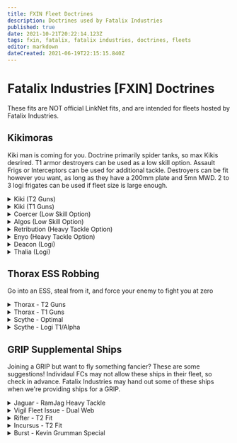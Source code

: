 ```yaml
---
title: FXIN Fleet Doctrines
description: Doctrines used by Fatalix Industries
published: true
date: 2021-10-21T20:22:14.123Z
tags: fxin, fatalix, fatalix industries, doctrines, fleets
editor: markdown
dateCreated: 2021-06-19T22:15:15.840Z
---
```


# Fatalix Industries [FXIN] Doctrines
These fits are NOT official LinkNet fits, and are intended for fleets hosted by Fatalix Industries.

## Kikimoras
Kiki man is coming for you. Doctrine primarily spider tanks, so max Kikis desrired. T1 armor destroyers can be used as a low skill option. Assault Frigs or Interceptors can be used for additional tackle.
Destroyers can be fit however you want, as long as they have a 200mm plate and 5mn MWD. 
2 to 3 logi frigates can be used if fleet size is large enough.
<details>
  <summary>Kiki (T2 Guns)</summary>
[Kikimora, Kiki FXIN Spider]

Reactive Armor Hardener
Multispectrum Energized Membrane II
Entropic Radiation Sink II
Federation Navy 200mm Steel Plates

Small Capacitor Booster II, Navy Cap Booster 200
Initiated Compact Warp Disruptor
5MN Y-T8 Compact Microwarpdrive

Light Entropic Disintegrator II, Tetryon Exotic Plasma S
Small Coaxial Compact Remote Armor Repairer

Small Trimark Armor Pump II
Small Trimark Armor Pump II
Small Explosive Armor Reinforcer I


Mystic S x500
Occult S x500
Nanite Repair Paste x50
Navy Cap Booster 200 x30
Baryon Exotic Plasma S x500
X5 Enduring Stasis Webifier x1
J5b Enduring Warp Scrambler x1

</details>

<details>
  <summary> Kiki (T1 Guns) </summary>
[Kikimora, Kiki FXIN Spider T1]

Reactive Armor Hardener
Multispectrum Energized Membrane II
Entropic Radiation Sink II
Federation Navy 200mm Steel Plates

Small Capacitor Booster II, Navy Cap Booster 200
Initiated Compact Warp Disruptor
5MN Y-T8 Compact Microwarpdrive

Light Scoped Entropic Disintegrator
Small Coaxial Compact Remote Armor Repairer

Small Trimark Armor Pump II
Small Trimark Armor Pump II
Small Explosive Armor Reinforcer I


Navy Cap Booster 200 x30
Baryon Exotic Plasma S x1000
Tetryon Exotic Plasma S x1000
Nanite Repair Paste x50
X5 Enduring Stasis Webifier x1
J5b Enduring Warp Scrambler x1
</details>

<details>
  <summary> Coercer (Low Skill Option) </summary>
[Coercer, Coercer Kiki Fleet]

Damage Control I
Mark I Compact Reactor Control Unit
200mm Rolled Tungsten Compact Plates

5MN Cold-Gas Enduring Microwarpdrive
Small F-RX Compact Capacitor Booster, Cap Booster 200

Small Focused Anode Particle Stream I, Imperial Navy Multifrequency S
Small Focused Anode Particle Stream I, Imperial Navy Multifrequency S
Small Focused Anode Particle Stream I, Imperial Navy Multifrequency S
Small Focused Anode Particle Stream I, Imperial Navy Multifrequency S
Small Focused Anode Particle Stream I, Imperial Navy Multifrequency S
Small Focused Anode Particle Stream I, Imperial Navy Multifrequency S
Small Focused Anode Particle Stream I, Imperial Navy Multifrequency S
Small Focused Anode Particle Stream I, Imperial Navy Multifrequency S

Small Capacitor Control Circuit I
Small Auxiliary Thrusters I
Small Ancillary Current Router I


Cap Booster 200 x30
Imperial Navy Microwave S x8
Standard S x8
</details>
<details>
 <summary> 
Algos (Low Skill Option)</summary>
[Algos, Algos PVP RR Newbro]

200mm Crystalline Carbonide Restrained Plates
Damage Control II
Overdrive Injector System II

5MN Cold-Gas Enduring Microwarpdrive
Drone Navigation Computer I
Small F-RX Compact Capacitor Booster, Cap Booster 200

Small I-ax Enduring Remote Armor Repairer
Small I-ax Enduring Remote Armor Repairer
Small I-ax Enduring Remote Armor Repairer
150mm Light 'Scout' Autocannon I, Carbonized Lead S
150mm Light 'Scout' Autocannon I, Carbonized Lead S
150mm Light 'Scout' Autocannon I, Carbonized Lead S

Small Explosive Armor Reinforcer I
Small Polycarbon Engine Housing I
Small Auxiliary Thrusters I


Hammerhead II x2
Hobgoblin II x3


Cap Booster 200 x32
Carbonized Lead S x480
Depleted Uranium S x480
EMP S x480
</details>
<details>
  <summary> 
Retribution (Heavy Tackle Option)</summary>
[Retribution, Retribution]
400mm Rolled Tungsten Compact Plates
EFFA Compact Assault Damage Control
Multispectrum Coating II
Multispectrum Coating II
Heat Sink II

Faint Epsilon Scoped Warp Scrambler
5MN Quad LiF Restrained Microwarpdrive

Dual Light Beam Laser II
Dual Light Beam Laser II
Dual Light Beam Laser II
Dual Light Beam Laser II
Small Energy Neutralizer II

Small Ancillary Current Router II
Small Thermal Armor Reinforcer I

Aurora S x4
Nanite Repair Paste x50
Gleam S x4
Imperial Navy Multifrequency S x4
</details>
<details>
  <summary> Enyo (Heavy Tackle Option)</summary>
[Enyo, Enyo]

400mm Rolled Tungsten Compact Plates
Magnetic Field Stabilizer II
Assault Damage Control II
Multispectrum Coating II

Initiated Compact Warp Scrambler
5MN Quad LiF Restrained Microwarpdrive
Fleeting Compact Stasis Webifier

Light Electron Blaster II
Light Electron Blaster II
Light Electron Blaster II
Light Electron Blaster II

Small Explosive Armor Reinforcer II
Small Trimark Armor Pump I


Hobgoblin II x1

Nanite Repair Paste x50
Void S x2000
Null S x1000
Caldari Navy Antimatter Charge S x1000
</details>
<details>
<summary>Deacon (Logi)</summary>
[Deacon, Deacon]

400mm Steel Plates II
Multispectrum Energized Membrane II
Micro Auxiliary Power Core II
Multispectrum Coating II
Damage Control II

5MN Quad LiF Restrained Microwarpdrive
Small F-RX Compact Capacitor Booster

Small Remote Armor Repairer II
Small Remote Armor Repairer II
Small Remote Armor Repairer II

Small Trimark Armor Pump II
Small Trimark Armor Pump II


Navy Cap Booster 400 x19
Nanite Repair Paste x40
Agency 'Overclocker' SB5 Dose II x1
Standard Mindflood Booster x1
</details>
<details>
<summary>Thalia (Logi)</summary>
[Thalia, Thalia MWD Fleet Null]

Explosive Energized Membrane II
400mm Rolled Tungsten Compact Plates
Multispectrum Energized Membrane II
Damage Control II

F-90 Compact Sensor Booster, Scan Resolution Script
Small Capacitor Booster II, Navy Cap Booster 400
5MN Y-T8 Compact Microwarpdrive

Small Remote Armor Repairer II
Small Remote Armor Repairer II
Small Solace Scoped Remote Armor Repairer

Small Trimark Armor Pump II
Small Ancillary Current Router I


Light Hull Maintenance Bot I x1


Navy Cap Booster 400 x20
Agency 'Overclocker' SB3 Dose I x1
Standard Mindflood Booster x1
</details>

## Thorax ESS Robbing
Go into an ESS, steal from it, and force your enemy to fight you at zero
<details>
  <summary>Thorax - T2 Guns</summary>
[Thorax, ESS Thorax]

Magnetic Field Stabilizer II
Magnetic Field Stabilizer II
Magnetic Field Stabilizer II
Damage Control II
Reactor Control Unit II

10MN Afterburner II
Large Shield Extender II
Large Shield Extender II
Stasis Webifier II

Heavy Neutron Blaster II
Heavy Neutron Blaster II
Heavy Neutron Blaster II
Heavy Neutron Blaster II
Heavy Neutron Blaster II

Medium Core Defense Field Extender I
Medium Core Defense Field Extender I
Medium Polycarbon Engine Housing I


Hobgoblin II x5
Hornet EC-300 x5


Null M x600
Void M x600
Caldari Navy Antimatter Charge M x600
Warp Disruptor II x1
Warp Scrambler II x1
</details>
<details>
  <summary> Thorax - T1 Guns</summary>
[Thorax, ESS Thorax T1]

Magnetic Field Stabilizer II
Magnetic Field Stabilizer II
Magnetic Field Stabilizer II
Damage Control II
Reactor Control Unit II

10MN Afterburner II
Large Shield Extender II
Large Shield Extender II
Stasis Webifier II

Modal Neutron Particle Accelerator I
Modal Neutron Particle Accelerator I
Modal Neutron Particle Accelerator I
Modal Neutron Particle Accelerator I, Antimatter Charge M
Modal Neutron Particle Accelerator I

Medium Core Defense Field Extender I
Medium Core Defense Field Extender I
Medium Polycarbon Engine Housing I

Hobgoblin I x5
Hornet EC-300 x5

Caldari Navy Antimatter Charge M x600
Warp Disruptor II x1
Warp Scrambler II x1
</details>
<details>
  <summary>Scythe - Optimal</summary>
[Scythe, AB Scythe Optimal]

Capacitor Power Relay II
Capacitor Power Relay II
Capacitor Power Relay II
Capacitor Power Relay II
Damage Control II

10MN Monopropellant Enduring Afterburner
Multispectrum Shield Hardener II
Multispectrum Shield Hardener II
Cap Recharger II
Large F-S9 Regolith Compact Shield Extender

Medium S95a Scoped Remote Shield Booster
Medium S95a Scoped Remote Shield Booster
Medium S95a Scoped Remote Shield Booster

Medium EM Shield Reinforcer I
Medium Core Defense Field Extender I
Medium Processor Overclocking Unit I

Acolyte II x4
Hornet EC-300 x5

Nanite Repair Paste x25
</details>
<details>
  <summary>Scythe - Logi T1/Alpha</summary>
[Scythe, AB Scythe Alpha]
  
IFFA Compact Damage Control
Type-D Restrained Capacitor Power Relay
Type-D Restrained Capacitor Power Relay
Type-D Restrained Capacitor Power Relay
Type-D Restrained Capacitor Power Relay

10MN Monopropellant Enduring Afterburner
Eutectic Compact Cap Recharger
Large F-S9 Regolith Compact Shield Extender
Compact Multispectrum Shield Hardener
Compact Multispectrum Shield Hardener

Medium S95a Scoped Remote Shield Booster
Medium S95a Scoped Remote Shield Booster
Medium S95a Scoped Remote Shield Booster

Medium EM Shield Reinforcer I
Medium Core Defense Field Extender I
Medium Core Defense Field Extender I

Acolyte I x9

Nanite Repair Paste x25
</details>


## GRIP Supplemental Ships
Joining a GRIP but want to fly something fancier? These are some suggestions! Individaul FCs may not allow these ships in their fleet, so check in advance. Fatalix Industries may hand out some of these ships when we're providing ships for a GRIP.
<details>
  <summary>Jaguar - RamJag Heavy Tackle</summary>
[Jaguar, Jaguar Heavy Tackle]

Assault Damage Control II
Nanofiber Internal Structure II
Nanofiber Internal Structure II

5MN Y-T8 Compact Microwarpdrive
Republic Fleet Medium Shield Extender
Medium Ancillary Shield Booster, Navy Cap Booster 50
Warp Scrambler II
Compact Explosive Shield Amplifier

Rocket Launcher II, Inferno Rage Rocket
Rocket Launcher II, Inferno Rage Rocket
[Empty High slot]
[Empty High slot]

Small Kinetic Shield Reinforcer II
Small Ancillary Current Router II

Hobgoblin II x4

Inferno Rage Rocket x400
Mjolnir Rage Rocket x400
Nova Rage Rocket x400
Scourge Rage Rocket x400
Navy Cap Booster 50 x50
Nanite Repair Paste x50
Caldari Navy Inferno Rocket x400
Caldari Navy Mjolnir Rocket x550
Caldari Navy Nova Rocket x400
Caldari Navy Scourge Rocket x400
</details>
<details>
  <summary>Vigil Fleet Issue - Dual Web</summary>
[Vigil Fleet Issue, Vigil Fleet GRIP]

Damage Control II
Nanofiber Internal Structure II
Ballistic Control System II

5MN Y-T8 Compact Microwarpdrive
Medium Azeotropic Restrained Shield Extender
X5 Enduring Stasis Webifier
X5 Enduring Stasis Webifier

[Empty High slot]
Rocket Launcher II, Scourge Rage Rocket
Rocket Launcher II, Scourge Rage Rocket

Small Core Defense Field Extender I
Small Auxiliary Thrusters II
Small EM Shield Reinforcer II

Hobgoblin II x3

Inferno Javelin Rocket x200
Mjolnir Javelin Rocket x200
Nova Rage Rocket x200
Scourge Rage Rocket x200
</details>
<details>
  <summary>Rifter - T2 Fit</summary>
[Rifter, Rifter - GRIP T2]

Damage Control II
Gyrostabilizer II
Micro Auxiliary Power Core I
Nanofiber Internal Structure II

5MN Y-T8 Compact Microwarpdrive
Medium Azeotropic Restrained Shield Extender
Initiated Compact Warp Scrambler

200mm AutoCannon II, Hail S
200mm AutoCannon II, Hail S
200mm AutoCannon II, Hail S

Small EM Shield Reinforcer I
Small Core Defense Field Extender I
Small Processor Overclocking Unit I

Hail S x1000
Phased Plasma S x2000
Republic Fleet Phased Plasma S x1000
</details>
<details>
  <summary>Incursus - T2 Fit</summary>
[Incursus, Incursus - GRIP T2]

Damage Control II
Magnetic Field Stabilizer II
Nanofiber Internal Structure II
Micro Auxiliary Power Core I

5MN Y-T8 Compact Microwarpdrive
Medium Azeotropic Restrained Shield Extender
Initiated Compact Warp Scrambler

Light Ion Blaster II
Light Ion Blaster II
Light Ion Blaster II

Small EM Shield Reinforcer I
Small Core Defense Field Extender I
Small Processor Overclocking Unit I

Warrior II x1

Null S x1000
Void S x1000
Antimatter Charge S x2000
Caldari Navy Antimatter Charge S x1000
  </details>
<details>
  <summary>Burst - Kevin Grumman Special</summary>
[Burst, Burst Kevin Special]

Damage Control II
Micro Auxiliary Power Core I
Micro Auxiliary Power Core I

5MN Quad LiF Restrained Microwarpdrive
Small Shield Extender I
Small F-RX Compact Capacitor Booster, Navy Cap Booster 400

Small S95a Scoped Remote Shield Booster
Small S95a Scoped Remote Shield Booster
Medium Ancillary Remote Shield Booster, Navy Cap Booster 50

Small Ancillary Current Router I
Small EM Shield Reinforcer I
Small Thermal Shield Reinforcer I

Warrior I x1
</details>